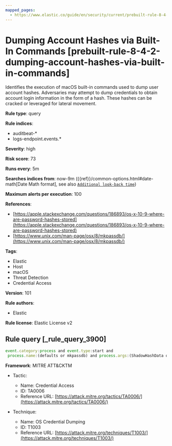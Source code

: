 ```yaml
---
mapped_pages:
  - https://www.elastic.co/guide/en/security/current/prebuilt-rule-8-4-2-dumping-account-hashes-via-built-in-commands.html
---
```


# Dumping Account Hashes via Built-In Commands [prebuilt-rule-8-4-2-dumping-account-hashes-via-built-in-commands]

Identifies the execution of macOS built-in commands used to dump user account hashes. Adversaries may attempt to dump credentials to obtain account login information in the form of a hash. These hashes can be cracked or leveraged for lateral movement.

**Rule type**: query

**Rule indices**:

* auditbeat-*
* logs-endpoint.events.*

**Severity**: high

**Risk score**: 73

**Runs every**: 5m

**Searches indices from**: now-9m ({{ref}}/common-options.html#date-math[Date Math format], see also [`Additional look-back time`](docs-content://solutions/security/detect-and-alert/create-detection-rule.md#rule-schedule))

**Maximum alerts per execution**: 100

**References**:

* [https://apple.stackexchange.com/questions/186893/os-x-10-9-where-are-password-hashes-stored](https://apple.stackexchange.com/questions/186893/os-x-10-9-where-are-password-hashes-stored)
* [https://www.unix.com/man-page/osx/8/mkpassdb/](https://www.unix.com/man-page/osx/8/mkpassdb/)

**Tags**:

* Elastic
* Host
* macOS
* Threat Detection
* Credential Access

**Version**: 101

**Rule authors**:

* Elastic

**Rule license**: Elastic License v2

## Rule query [_rule_query_3900]

```js
event.category:process and event.type:start and
 process.name:(defaults or mkpassdb) and process.args:(ShadowHashData or "-dump")
```

**Framework**: MITRE ATT&CKTM

* Tactic:

    * Name: Credential Access
    * ID: TA0006
    * Reference URL: [https://attack.mitre.org/tactics/TA0006/](https://attack.mitre.org/tactics/TA0006/)

* Technique:

    * Name: OS Credential Dumping
    * ID: T1003
    * Reference URL: [https://attack.mitre.org/techniques/T1003/](https://attack.mitre.org/techniques/T1003/)



